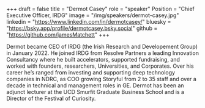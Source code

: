 +++
draft = false
title = "Dermot Casey"
role = "speaker"
Position = "Chief Executive Officer, IRDG"
image = "/img/speakers/dermot-casey.jpg"
linkedin = "https://www.linkedin.com/in/dermotcasey/"
bluesky = "https://bsky.app/profile/dermotcasey.bsky.social"
    github = "https://github.com/jamesMatchett"
+++

Dermot became CEO of IRDG (the Irish Research and Developement Group)  in January 2022. He joined IRDG from Resolve Partners a leading Innovation Consultancy where he built accelerators, supported fundraising, and worked with founders, researchers, Universities, and Corporates.
Over his career he’s ranged from investing and supporting deep technology companies in NDRC, as COO growing Storyful from 2 to 35 staff and over a decade in technical and management roles in GE. Dermot has been an adjunct lecturer at the UCD Smurfit Graduate Business School and is a Director of the Festival of Curiosity.